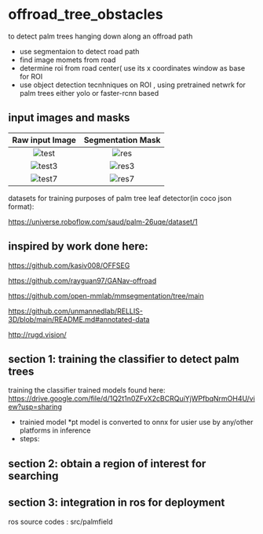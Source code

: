 # offroad_tree_obstacles
to detect palm trees hanging down along an offroad path

- use segmentaion to detect road path
- find image momets from road 
- determine roi from road center( use its x coordinates window as  base for ROI
- use object detection tecnhniques on ROI , using pretrained netwrk for palm trees either yolo or faster-rcnn based


## input images and masks
Raw input Image             |  Segmentation Mask
:-------------------------:|:-------------------------:
![test](https://github.com/tshiamor/offroad_tree_obstacles/assets/56265291/69656450-b352-426a-9ea6-f9fc388169e1) | ![res](https://github.com/tshiamor/offroad_tree_obstacles/assets/56265291/5aad1215-40ed-4f8f-a837-746999c1e64a)
![test3](https://github.com/tshiamor/offroad_tree_obstacles/assets/56265291/b8a17bee-44e0-4fdb-a21c-43c4ae354d2a) | ![res3](https://github.com/tshiamor/offroad_tree_obstacles/assets/56265291/a39a1f45-aec1-4ee0-8be2-fb2d0801e8fd)
![test7](https://github.com/tshiamor/offroad_tree_obstacles/assets/56265291/362dbfe6-fda1-4e1f-ac48-314d206c8855) | ![res7](https://github.com/tshiamor/offroad_tree_obstacles/assets/56265291/509a049c-b092-4827-aa9c-c4cfd12a03a0)


datasets for training purposes of palm tree leaf detector(in coco json format):

https://universe.roboflow.com/saud/palm-26uqe/dataset/1


## inspired by work done here:
https://github.com/kasiv008/OFFSEG

https://github.com/rayguan97/GANav-offroad

https://github.com/open-mmlab/mmsegmentation/tree/main

https://github.com/unmannedlab/RELLIS-3D/blob/main/README.md#annotated-data

http://rugd.vision/

## section 1: training the classifier to detect palm trees
training the classifier
trained models found here:
https://drive.google.com/file/d/1Q2t1n0ZFvX2cBCRQuiYjWPfbqNrmOH4U/view?usp=sharing
- trainied model *pt model is converted to onnx for usier use by any/other platforms in inference 
- steps:


## section 2: obtain a region of interest for searching

## section 3: integration in ros for deployment
ros source codes : src/palmfield



